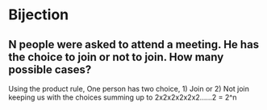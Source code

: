 # Bijection

## N people were asked to attend a meeting. He has the choice to join or not to join. How many possible cases?

Using the product rule,
One person has two choice, 1) Join or 2) Not join
keeping us with the choices summing up to 2x2x2x2x2x2......2 = 2^n
